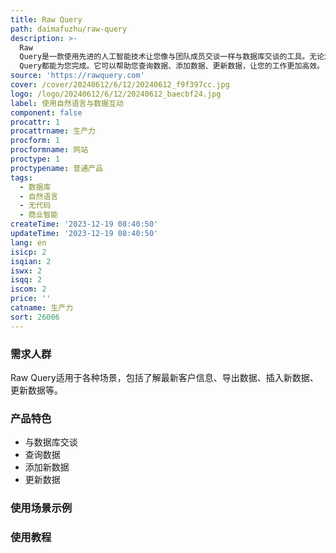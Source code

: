 ```yaml
---
title: Raw Query
path: daimafuzhu/raw-query
description: >-
  Raw
  Query是一款使用先进的人工智能技术让您像与团队成员交谈一样与数据库交谈的工具。无论您是需要了解最新加入Pro计划的客户，还是需要添加新的销售或更新客户的电子邮件，Raw
  Query都能为您完成。它可以帮助您查询数据、添加数据、更新数据，让您的工作更加高效。
source: 'https://rawquery.com'
cover: /cover/20240612/6/12/20240612_f9f397cc.jpg
logo: /logo/20240612/6/12/20240612_baecbf24.jpg
label: 使用自然语言与数据互动
component: false
procattr: 1
procattrname: 生产力
procform: 1
procformname: 网站
proctype: 1
proctypename: 普通产品
tags:
  - 数据库
  - 自然语言
  - 无代码
  - 商业智能
createTime: '2023-12-19 08:40:50'
updateTime: '2023-12-19 08:40:50'
lang: en
isicp: 2
isqian: 2
iswx: 2
isqq: 2
iscom: 2
price: ''
catname: 生产力
sort: 26006
---
```




### 需求人群
Raw Query适用于各种场景，包括了解最新客户信息、导出数据、插入新数据、更新数据等。

### 产品特色
- 与数据库交谈
- 查询数据
- 添加新数据
- 更新数据

### 使用场景示例


### 使用教程


  
